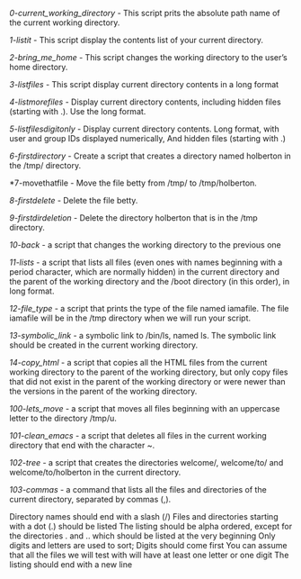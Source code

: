 *0-current_working_directory* - This script prits the absolute path name of the current working directory.

*1-listit* - This script display the contents list of your current directory.

*2-bring_me_home* - This script changes the working directory to the user’s home directory.

*3-listfiles* - This script display current directory contents in a long format

*4-listmorefiles* - Display current directory contents, including hidden files (starting with .). Use the long format.

*5-listfilesdigitonly* - Display current directory contents. Long format, with user and group IDs displayed numerically, And hidden files (starting with .)

*6-firstdirectory* - Create a script that creates a directory named holberton in the /tmp/ directory.

*7-movethatfile - Move the file betty from /tmp/ to /tmp/holberton.

*8-firstdelete* - Delete the file betty.

*9-firstdirdeletion* - Delete the directory holberton that is in the /tmp directory.

*10-back* - a script that changes the working directory to the previous one

*11-lists* - a script that lists all files (even ones with names beginning with a period character, which are normally hidden) in the current directory and the parent of the working directory and the /boot directory (in this order), in long format.

*12-file_type* - a script that prints the type of the file named iamafile. The file iamafile will be in the /tmp directory when we will run your script.

*13-symbolic_link* - a symbolic link to /bin/ls, named ls. The symbolic link should be created in the current working directory.

*14-copy_html* - a script that copies all the HTML files from the current working directory to the parent of the working directory, but only copy files that did not exist in the parent of the working directory or were newer than the versions in the parent of the working directory.

*100-lets_move* - a script that moves all files beginning with an uppercase letter to the directory /tmp/u.

*101-clean_emacs* - a script that deletes all files in the current working directory that end with the character ~.

*102-tree* - a script that creates the directories welcome/, welcome/to/ and welcome/to/holberton in the current directory.

*103-commas* - a command that lists all the files and directories of the current directory, separated by commas (,).

Directory names should end with a slash (/) Files and directories starting with a dot (.) should be listed The listing should be alpha ordered, except for the directories . and .. which should be listed at the very beginning Only digits and letters are used to sort; Digits should come first You can assume that all the files we will test with will have at least one letter or one digit The listing should end with a new line


